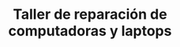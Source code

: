 ---
title: "Taller de reparación de computadoras y laptops"
url: /holguin/taller-de-reparacion-de-computadoras-y-laptops/
shop: ordenador
---